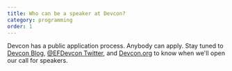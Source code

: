 ```yaml
---
title: Who can be a speaker at Devcon?
category: programming
order: 1
---
```


Devcon has a public application process. Anybody can apply. Stay tuned to [Devcon Blog](https://devcon.org/blogs/), [@EFDevcon Twitter](https://twitter.com/EFDevcon), and [Devcon.org](https://devcon.org) to know when we'll open our call for speakers.
